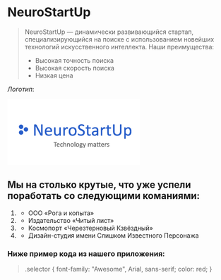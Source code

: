 # NeuroStartUp
> NeuroStartUp — динамически развивающийся стартап, специализирующийся на поиске с использованием новейших технологий искусственного интеллекта.
> Наши преимущества:
> * Высокая точность поиска
> * Высокая скорость поиска
> * Низкая цена

_Логотип_:

![](./logo1.png)


## Мы на столько крутые, что уже успели поработать со следующими команиями:

1. * ООО «Рога и копыта»
2. * Издательство «Читый лист»
3. * Космопорт «Черезтерновый Кзвёздный»
4. * Дизайн-студия имени Слишком Известного Персонажа


### Ниже пример кода из нашего приложения:

>.selector {
>  font-family: "Awesome", Arial, sans-serif;
>  color: red;
>}

